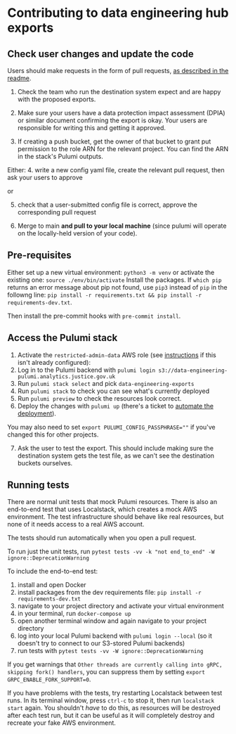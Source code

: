 # Contributing to data engineering hub exports

## Check user changes and update the code

Users should make requests in the form of pull requests, [as described in the readme](README.md).

1. Check the team who run the destination system expect and are happy with the proposed exports.

2. Make sure your users have a data protection impact assessment (DPIA) or similar document confirming the export is okay. Your users are responsible for writing this and getting it approved.

3. If creating a push bucket, get the owner of that bucket to grant put permission to the role ARN for the relevant project. You can find the ARN in the stack's Pulumi outputs.

Either:
4. write a new config yaml file, create the relevant pull request, then ask your users to approve

or

5. check that a user-submitted config file is correct, approve the corresponding pull request

6. Merge to main **and pull to your local machine** (since pulumi will operate on the locally-held version of your code).

## Pre-requisites

Either set up a new virtual environment:
`python3 -m venv`
or activate the existing one:
`source ./env/bin/activate`
Install the packages. If `which pip` returns an error message about pip not found, use `pip3` instead of `pip` in the followng line: 
`pip install -r requirements.txt && pip install -r requirements-dev.txt`.

Then install the pre-commit hooks with `pre-commit install`.

## Access the Pulumi stack

1. Activate the `restricted-admin-data` AWS role (see [instructions](https://dsdmoj.atlassian.net/wiki/spaces/DE/pages/3862331895/Set+up+AWS+access#Config-file-for-prisons-and-probation) if this isn't already configured):
2. Log in to the Pulumi backend with `pulumi login s3://data-engineering-pulumi.analytics.justice.gov.uk`
3. Run `pulumi stack select` and pick `data-engineering-exports`
4. Run `pulumi stack` to check you can see what's currently deployed
5. Run `pulumi preview` to check the resources look correct.
6. Deploy the changes with `pulumi up` (there's a ticket to [automate the deployment](https://dsdmoj.atlassian.net/browse/PDE-1441)).

You may also need to set `export PULUMI_CONFIG_PASSPHRASE=""` if you've changed this for other projects.

7. Ask the user to test the export. This should include making sure the destination system gets the test file, as we can't see the destination buckets ourselves.

## Running tests

There are normal unit tests that mock Pulumi resources. There is also an end-to-end test that uses Localstack, which creates a mock AWS environment. The test infrastructure should behave like real resources, but none of it needs access to a real AWS account.

The tests should run automatically when you open a pull request.

To run just the unit tests, run `pytest tests -vv -k "not end_to_end" -W ignore::DeprecationWarning`

To include the end-to-end test:

1. install and open Docker
2. install packages from the dev requirements file: `pip install -r requirements-dev.txt`
3. navigate to your project directory and activate your virtual environment
4. in your terminal, run `docker-compose up`
5. open another terminal window and again navigate to your project directory
6. log into your local Pulumi backend with `pulumi login --local` (so it doesn't try to connect to our S3-stored Pulumi backends)
7. run tests with `pytest tests -vv -W ignore::DeprecationWarning`

If you get warnings that `Other threads are currently calling into gRPC, skipping fork() handlers`, you can suppress them by setting `export GRPC_ENABLE_FORK_SUPPORT=0`.

If you have problems with the tests, try restarting Localstack between test runs. In its terminal window, press `ctrl-c` to stop it, then run `localstack start` again. You shouldn't _have_ to do this, as resources will be destroyed after each test run, but it can be useful as it will completely destroy and recreate your fake AWS environment.
